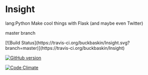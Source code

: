 # Insight
lang:Python Make cool things with Flask (and maybe even Twitter)

master branch

<git anchor>
[![Build Status](https://travis-ci.org/buckbaskin/Insight.svg?branch=master)](https://travis-ci.org/buckbaskin/Insight)



[![GitHub version](https://badge.fury.io/gh/buckbaskin%2FInsight.svg)](https://badge.fury.io/gh/buckbaskin%2FInsight)



[![Code Climate](https://codeclimate.com/github/buckbaskin/Insight/badges/gpa.svg)](https://codeclimate.com/github/buckbaskin/Insight)
